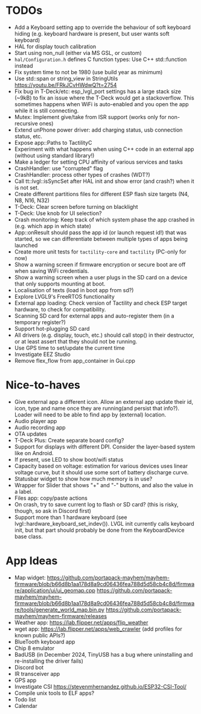 # TODOs

- Add a Keyboard setting app to override the behaviour of soft keyboard hiding (e.g. keyboard hardware is present, but user wants soft keyboard)
- HAL for display touch calibration
- Start using non_null (either via MS GSL, or custom)
- `hal/Configuration.h` defines C function types: Use C++ std::function instead
- Fix system time to not be 1980 (use build year as minimum)
- Use std::span or string_view in StringUtils https://youtu.be/FRkJCvHWdwQ?t=2754 
- Fix bug in T-Deck/etc: esp_lvgl_port settings has a large stack size (~9kB) to fix an issue where the T-Deck would get a stackoverflow. This sometimes happens when WiFi is auto-enabled and you open the app while it is still connecting.
- Mutex: Implement give/take from ISR support (works only for non-recursive ones)
- Extend unPhone power driver: add charging status, usb connection status, etc.
- Expose app::Paths to TactilityC
- Experiment with what happens when using C++ code in an external app (without using standard library!)
- Make a ledger for setting CPU affinity of various services and tasks
- CrashHandler: use "corrupted" flag
- CrashHandler: process other types of crashes (WDT?)
- Call tt::lvgl::isSyncSet after HAL init and show error (and crash?) when it is not set.
- Create different partitions files for different ESP flash size targets (N4, N8, N16, N32)
- T-Deck: Clear screen before turning on blacklight
- T-Deck: Use knob for UI selection?
- Crash monitoring: Keep track of which system phase the app crashed in (e.g. which app in which state)
- App::onResult should pass the app id (or launch request id!) that was started, so we can differentiate between multiple types of apps being launched
- Create more unit tests for `tactility-core` and `tactility` (PC-only for now)
- Show a warning screen if firmware encryption or secure boot are off when saving WiFi credentials.
- Show a warning screen when a user plugs in the SD card on a device that only supports mounting at boot.
- Localisation of texts (load in boot app from sd?)
- Explore LVGL9's FreeRTOS functionality
- External app loading: Check version of Tactility and check ESP target hardware, to check for compatibility.
- Scanning SD card for external apps and auto-register them (in a temporary register?)
- Support hot-plugging SD card
- All drivers (e.g. display, touch, etc.) should call stop() in their destructor, or at least assert that they should not be running.
- Use GPS time to set/update the current time
- Investigate EEZ Studio
- Remove flex_flow from app_container in Gui.cpp

# Nice-to-haves

- Give external app a different icon. Allow an external app update their id, icon, type and name once they are running(and persist that info?). Loader will need to be able to find app by (external) location.
- Audio player app
- Audio recording app
- OTA updates
- T-Deck Plus: Create separate board config?
- Support for displays with different DPI. Consider the layer-based system like on Android.
- If present, use LED to show boot/wifi status
- Capacity based on voltage: estimation for various devices uses linear voltage curve, but it should use some sort of battery discharge curve.
- Statusbar widget to show how much memory is in use?
- Wrapper for Slider that shows "+" and "-" buttons, and also the value in a label.
- Files app: copy/paste actions
- On crash, try to save current log to flash or SD card? (this is risky, though, so ask in Discord first)
- Support more than 1 hardware keyboard (see lvgl::hardware_keyboard_set_indev()). LVGL init currently calls keyboard init, but that part should probably be done from the KeyboardDevice base class.

# App Ideas

- Map widget:
  https://github.com/portapack-mayhem/mayhem-firmware/blob/b66d8b1aa178d8a9cd06436fea788d5d58cb4c8d/firmware/application/ui/ui_geomap.cpp
  https://github.com/portapack-mayhem/mayhem-firmware/blob/b66d8b1aa178d8a9cd06436fea788d5d58cb4c8d/firmware/tools/generate_world_map.bin.py
  https://github.com/portapack-mayhem/mayhem-firmware/releases
- Weather app: https://lab.flipper.net/apps/flip_weather
- wget app: https://lab.flipper.net/apps/web_crawler (add profiles for known public APIs?)
- BlueTooth keyboard app
- Chip 8 emulator
- BadUSB (in December 2024, TinyUSB has a bug where uninstalling and re-installing the driver fails)
- Discord bot
- IR transceiver app
- GPS app
- Investigate CSI https://stevenmhernandez.github.io/ESP32-CSI-Tool/
- Compile unix tools to ELF apps?
- Todo list
- Calendar
